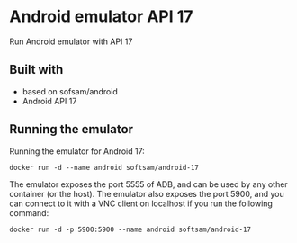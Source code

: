 # Android emulator API 17
Run Android emulator with API 17

## Built with
- based on sofsam/android
- Android API 17

## Running the emulator
Running the emulator for Android 17:

    docker run -d --name android softsam/android-17

The emulator exposes the port 5555 of ADB, and can be used by any other container (or the host).
The emulator also exposes the port 5900, and you can connect to it with a VNC client on localhost if you run the following command:

    docker run -d -p 5900:5900 --name android softsam/android-17
